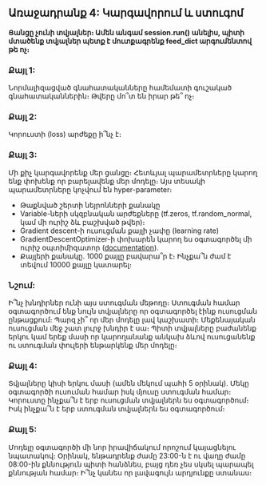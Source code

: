 ## Առաջադրանք 4: Կարգավորում և ստուգոմ

**Ցանցը չունի տվյալներ։ Ամեն անգամ session.run() անելիս, պիտի մտածենք տվյալներ պետք է մուտքագրենք feed_dict արգումենտով թե ոչ։**

### Քայլ 1:
Նորմալիզացված գնահատականները համեմատի գուշակած գնահատականներին։ Թվերը մո՞տ են իրար թե՞ ոչ։

### Քայլ 2:
Կորուստի (loss) արժեքը ի՞նչ է։

### Քայլ 3:
Մի քիչ կարգավորենք մեր ցանցը։ Հետևյալ պարամետրները կարող ենք փոխենք որ բարելավենք մեր մոդելը։ Այս տեսակի պարամետրները կոչվում են hyper-parameter։
* Թաքնված շերտի նեյրոնների քանակը
* Variable-ների սկզբնական արժեքները (tf.zeros, tf.random_normal, կամ մի ուրիշ ձև բաշխված թվեր)։
* Gradient descent-ի ուսուցման քայլի չափը (learning rate)
* GradientDescentOptimizer-ի փոխարեն կարող ես օգտագործել մի ուրիշ օպտիմիզատոր ([documentation](https://www.tensorflow.org/api_guides/python/train)).
* Քայլերի քանակը. 1000 քայլը բավարա՞ր է։ Ինչքա՞ն ժամ է տեվում 10000 քայլը կատարել։

### Նշում:
Ի՞նչ խնդիրներ ունի այս ստուգման մեթոդը։ Ստուգման համար օգտագործում ենք նույն տվյալները որ օգտագործել էինք ուսուցման ընթացքում։ Պարզ չի՞ որ մեր մոդելը լավ կաշխատի։ Մեքենայական ուսուցման մեջ շատ լուրջ խնդիր է սա։ Պիտի տվյալները բաժանենք երկու կամ երեք մասի որ կարողանանք անկախ ձևով ուսուցանենք ու ստուգման փուլերի ենթարկենք մեր մոդելը։

### Քայլ 4:
Տվյալները կիսի երկու մասի (ամեն մեկում պահի 5 օրինակ). Մեկը օգտագործի ուսուման համար իսկ մյուսը ստուգման համար։ Կորուստը ինչքա՞ն է երբ ուսուցման տվյալներն ես օգտագործում։ Իսկ ինչքա՞ն է երբ ստուգման տվյալներն ես օգտագործում։

### Քայլ 5:
Մոդելը օգտագործի մի նոր իրավիճակում որոշում կայացնելու նպատակով։ Օրինակ, ենթադրենք ժամը 23:00-ն է ու վաղը ժամը 08:00-ին քննություն պիտի հանձնես, բայց դեռ չես սկսել պարապել քննության համար։ Ի՞նչ կանես որ լավագույն արդյունքը ստանաս։